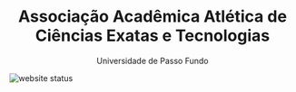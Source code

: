 <h1 align="center">Associação Acadêmica Atlética de Ciências Exatas e Tecnologias</h1>
<p align="center">Universidade de Passo Fundo</p>

<img align="center" alt="website status" src="https://img.shields.io/website?down_color=red&down_message=offline&up_color=lime&up_message=online&url=https%3A%2F%2Fassociacaocet.site" />


